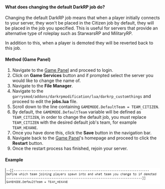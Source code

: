 #### What does changing the default DarkRP job do?
Changing the default DarkRP job means that when a player initially connects to your server, they won't be placed in the Citizen job by default, they will be placed in the job you specified. This is useful for servers that provide an alternative type of roleplay such as StarwarsRP and MilitaryRP.

In addition to this, when a player is demoted they will be reverted back to this job.

#### Method (Game Panel)
1. Navigate to the [Game Panel](https://gamepanel.hexanenetworks.com) and proceed to login.
2. Click on **Game Services** button and if prompted select the server you would like to change the name of.
3. Navigate to the **File Manager**.
4. Navigate to the ``garrysmod/addons/darkrpmodification/lua/darkrp_customthings`` and proceed to edit the **jobs.lua** file.
5. Scroll down to the line containing ``GAMEMODE.DefaultTeam = TEAM_CITIZEN``.
6. By default, the ``GAMEMODE.DefaultTeam`` variable will be defined as ``TEAM_CITIZEN``, in order to change the default job, you must replace ``TEAM_CITIZEN`` with the desired default job's team, for example ``TEAM_HEXANE``.
7. Once you have done this, click the **Save** button in the navigation bar.
8. Navigate back to the [Game Panel](https://gamepanel.hexanenetworks.com)'s homepage and proceed to click the **Restart** button.
9. Once the restart process has finished, rejoin your server.

#### Example
![Changing Default Job](https://raw.githubusercontent.com/HexaneNetworks/help-assets/master/assets/png/change-default-job.png)